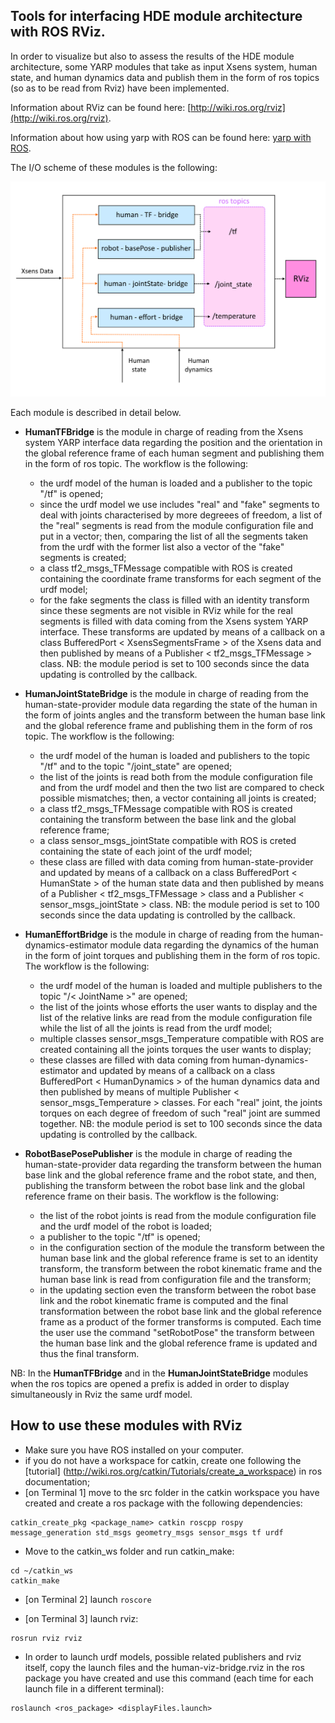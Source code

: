 ## Tools for interfacing HDE module architecture with ROS RViz.

In order to visualize but also to assess the results of the HDE module architecture, some YARP modules that take as input Xsens system, human state, and human dynamics data and publish them in the form of ros topics (so as to be read from Rviz) have been implemented.

Information about RViz can be found here: [http://wiki.ros.org/rviz](http://wiki.ros.org/rviz).

Information about how using yarp with ROS can be found here: [yarp with ROS](http://www.yarp.it/yarp_with_ros.html).

The I/O scheme of these modules is the following:

<img src="/misc/human-viz-bridge.png">

Each module is described in detail below.

- **HumanTFBridge** is the module in charge of reading from the Xsens system YARP interface data regarding the position and the orientation in the global reference frame of each human segment and publishing them in the form of ros topic. 
The workflow is the following:
	- the urdf model of the human is loaded and a publisher to the topic "/tf" is opened;
	- since the urdf model we use includes "real" and "fake" segments to deal with joints characterised by more degreees of freedom, a list of the "real" segments is read from the module configuration file and put in a vector; then, comparing the list of all the segments taken from the urdf with the former list also a vector of the "fake" segments is created;
	- a class tf2_msgs_TFMessage compatible with ROS is created containing the coordinate frame transforms for each segment of the urdf model;
	- for the fake segments the class is filled with an identity transform since these segments are not visible in RViz while for the real segments is filled with data coming from the Xsens system YARP interface. These transforms are updated by means of a callback on a class BufferedPort < XsensSegmentsFrame > of the Xsens data and then published by means of a Publisher < tf2_msgs_TFMessage > class.
NB: the module period is set to 100 seconds since the data updating is controlled by the callback.

- **HumanJointStateBridge** is the module in charge of reading from the human-state-provider module data regarding the state of the human in the form of joints angles and the transform between the human base link and the global reference frame and publishing them in the form of ros topic. 
The workflow is the following:
	- the urdf model of the human is loaded and publishers to the topic "/tf" and to the topic "/joint_state" are opened;
	- the list of the joints is read both from the module configuration file and from the urdf model and then the two list are compared to check possible mismatches; then, a vector containing all joints is created; 
	- a class tf2_msgs_TFMessage compatible with ROS is created containing the transform between the base link and the global reference frame; 
	- a class sensor_msgs_jointState compatible with ROS is creted containing the state of each joint of the urdf model;
	- these class are filled with data coming from human-state-provider and updated by means of a callback on a class BufferedPort < HumanState > of the human state data and then published by means of a Publisher < tf2_msgs_TFMessage > class and a Publisher < sensor_msgs_jointState > class.
  NB: the module period is set to 100 seconds since the data updating is controlled by the callback.

- **HumanEffortBridge** is the module in charge of reading from the human-dynamics-estimator module data regarding the dynamics of the human in the form of joint torques and publishing them in the form of ros topic.
The workflow is the following:
	- the urdf model of the human is loaded and multiple publishers to the topic "/< JointName >" are opened;
	- the list of the joints whose efforts the user wants to display and the list of the relative links are read from the module configuration file while the list of all the joints is read from the urdf model;
	- multiple classes sensor_msgs_Temperature compatible with ROS are created containing all the joints torques the user wants to display;
	- these classes are filled with data coming from human-dynamics-estimator and updated by means of a callback on a class BufferedPort < HumanDynamics > of the human dynamics data and then published by means of multiple Publisher < sensor_msgs_Temperature > classes. For each "real" joint, the joints torques on each	degree of freedom of such "real" joint are summed together.
  NB: the module period is set to 100 seconds since the data updating is controlled by the callback. 

- **RobotBasePosePublisher** is the module in charge of reading the human-state-provider data regarding the transform between the human base link and the global reference frame and the robot state, and then, publishing the transform between the robot base link and the global reference frame on their basis.
The workflow is the following:
	- the list of the robot joints is read from the module configuration file and the urdf model of the robot is loaded;
	- a publisher to the topic "/tf" is opened;
	- in the configuration section of the module the transform between the human base link and the global reference frame is set to an identity transform, the transform between the robot kinematic frame and the human base link is read from configuration file and the transform; 
	- in the updating section even the transform between the robot base link and the robot kinematic frame is computed and the final transformation between the robot base link and the global reference frame as a product of the former transforms is computed. Each time the user use the command "setRobotPose" the transform between the human base link and the global reference frame is updated and thus the final transform.

NB: In the **HumanTFBridge** and in the **HumanJointStateBridge** modules when the ros topics are opened a prefix is added in order to display simultaneously in Rviz the same urdf model.
	
## How to use these modules with RViz

- Make sure you have ROS installed on your computer.
- if you do not have a workspace for catkin, create one following the [tutorial] (http://wiki.ros.org/catkin/Tutorials/create_a_workspace) in ros documentation;
- [on Terminal 1] move to the src folder in the catkin workspace you have created and create a ros package with the following dependencies: 
```
catkin_create_pkg <package_name> catkin roscpp rospy message_generation std_msgs geometry_msgs sensor_msgs tf urdf 
```
- Move to the catkin_ws folder and run catkin_make:
```
cd ~/catkin_ws
catkin_make
```
- [on Terminal 2] launch `roscore`

- [on Terminal 3] launch rviz:
```
rosrun rviz rviz
```
- In order to launch urdf models, possible related publishers and rviz itself, copy the launch files and the human-viz-bridge.rviz in the ros package you have created and use this command (each time for each launch file in a different terminal):
```
roslaunch <ros_package> <displayFiles.launch>
```
